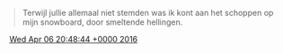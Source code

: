 > Terwijl jullie allemaal niet stemden was ik kont aan het schoppen op mijn snowboard, door smeltende hellingen\.

<img src="../../media/tweet.ico" width="12" /> [Wed Apr 06 20:48:44 +0000 2016](https://twitter.com/DromerDenker/status/717816333099003905)